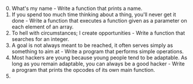 0. What's my name - Write a function that prints a name.
1. If you spend too much time thinking about a thing, you'll never get it done - Write a function that executes a function given as a parameter on each element of an array.
2. To hell with circumstances; I create opportunities - Write a function that searches for an integer.
3. A goal is not always meant to be reached, it often serves simply as something to aim at - Write a program that performs simple operations.
4. Most hackers are young because young people tend to be adaptable. As long as you remain adaptable, you can always be a good hacker - Write a program that prints the opcodes of its own main function.
5.  
